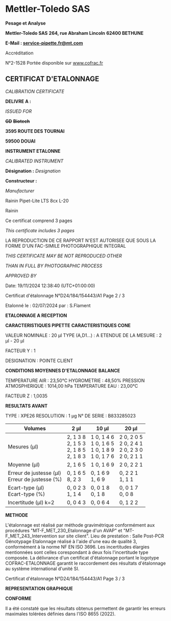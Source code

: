 # **Mettler-Toledo SAS**

**Pesage et Analyse**

**Mettler-Toledo SAS**
**264, rue Abraham Lincoln**
**62400 BETHUNE**

**E-Mail : service-pipette.fr@mt.com**

Accréditation

N°2-1528
Portée disponible
sur www.cofrac.fr
## **CERTIFICAT D'ETALONNAGE**

_CALIBRATION CERTIFICATE_


**DELIVRE A :**

_ISSUED FOR_


~~**GD**~~ ~~**Biotech**~~

**3595 ROUTE DES TOURNAI**

**59500 DOUAI**


**INSTRUMENT ETALONNE**

_CALIBRATED INSTRUMENT_


**Désignation :**
_Designation_

**Constructeur :**

_Manufacturer_


Rainin Pipet-Lite LTS 8cx L-20

Rainin



Ce certificat comprend 3 pages

_This certificate includes 3 pages_

LA REPRODUCTION DE CE RAPPORT N'EST AUTORISEE QUE SOUS
LA FORME D'UN FAC-SIMILE PHOTOGRAPHIQUE INTEGRAL

_THIS CERTIFICATE MAY BE NOT REPRODUCED OTHER_

_THAN IN FULL BY PHOTOGRAPHIC PROCESS_


_APPROVED BY_

Date: 19/11/2024 12:38:40 (UTC+01:00:00)

Certificat d'étalonnage N°D24/184/154443/A1  Page 2 / 3

Etalonné le : 02/07/2024 par : S.Flament

**ETALONNAGE A RECEPTION**

**CARACTERISTIQUES PIPETTE** **CARACTERISTIQUES CONE**


VALEUR NOMINALE : 20 µl
TYPE (A,D1...) : A
ETENDUE DE LA MESURE : 2 µl - 20 µl

FACTEUR Y : 1


DESIGNATION : POINTE CLIENT


**CONDITIONS MOYENNES D'ETALONNAGE** **BALANCE**


TEMPERATURE AIR : 23,50°C
HYGROMETRIE : 48,50%
PRESSION ATMOSPHERIQUE : 1014,00 hPa
TEMPERATURE EAU : 23,00°C

FACTEUR Z : 1,0035

**RESULTATS AVANT**


TYPE : XPE26
RESOLUTION : 1 µg
N° DE SERIE : B833285023










|Volumes|2 µl|10 µl|20 µl|
|---|---|---|---|
|Mesures (µl)|2, 1 3 8<br>2, 1 5 3<br>2, 1 8 5<br>2, 1 8 3|1 0, 1 4 6<br>1 0, 1 6 5<br>1 0, 1 8 9<br>1 0, 1 7 6|2 0, 2 0 5<br>2 0, 2 4 1<br>2 0, 2 3 0<br>2 0, 2 1 1|
|Moyenne (µl)|2, 1 6 5|1 0, 1 6 9|2 0, 2 2 1|
|Erreur de justesse (µl)<br>Erreur de justesse (%)|0, 1 6 5<br>8, 2 3|0, 1 6 9<br>1, 6 9|0, 2 2 1<br>1, 1 1|
|Ecart-type (µl)<br>Ecart-type (%)|0, 0 2 3<br>1, 1 4|0, 0 1 8<br>0, 1 8|0, 0 1 7<br>0, 0 8|
|Incertitude (µl) k=2|0, 0 4 3|0, 0 6 4|0, 1 2 2|


**METHODE**

L'étalonnage est réalisé par méthode gravimétrique conformément aux procédures "MT-F_MET_230_Etalonnage d'un AVAP" et
"MT-F_MET_243_Intervention sur site client".
Lieu de prestation : Salle Post-PCR Génotypage
Etalonnage réalisé à l'aide d'une eau de qualité 3, conformément à la norme NF EN ISO 3696.
Les incertitudes élargies mentionnées sont celles corespondant à deux fois l'incertitude type composée.
La délivrance d'un certificat d'étalonnage portant le logotype COFRAC-ETALONNAGE garantit le raccordement des résultats d'étalonnage au système
international d'unité SI.

Certificat d'étalonnage N°D24/184/154443/A1  Page 3 / 3

**REPRESENTATION GRAPHIQUE**

**CONFORME**

Il a été constaté que les résultats obtenus permettent de garantir les erreurs maximales tolérées définies dans l'ISO 8655 (2022).

